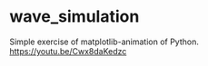 # wave_simulation


Simple exercise of matplotlib-animation of Python.
https://youtu.be/Cwx8daKedzc
